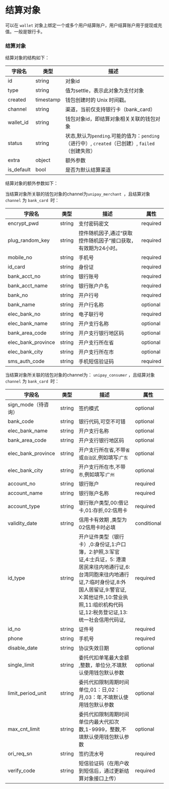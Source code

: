 # 结算对象

可以在 `wallet` 对象上绑定一个或多个用户结算账户，用户结算账户用于提现或充值。一般是银行卡。

### 结算对象

结算对象的结构如下：

| 字段名    | 类型      | 描述                                     |
| --------- | --------- | ---------------------------------------- |
| id        | string    | 对象id                                   |
| type      | string    | 值为settle，表示此对象为支付对象         |
| created   | timestamp | 钱包创建时的 Unix 时间戳。               |
| channel   | string    | 渠道，当前仅支持银行卡（bank_card）      |
| wallet_id | string    | 钱包对象id，即结算对象相关关联的钱包对象 |
| status | string | 状态,默认为`pending`.可能的值为：`pending`（进行中）, `created`（已创建）, `failed`（创建失败） |
| extra     | object    | 额外参数                                 |
| is_default | bool | 是否为默认结算渠道 |

结算对象的额外参数如下：

当结算对象所关联的钱包对象的channel为`unipay_merchant `，且结算对象 `channel` 为 `bank_card `时：

| 字段名       | 类型 | 描述 | 属性 |
| ------------ | ---- | ---- | ---- |
| encrypt_pwd  | string | 支付密码密文 |required  |
| plug_random_key | string | 控件随机因子,通过“获取控件随机因子”接口获取，有效期为24小时。 |required  |
| mobile_no | string | 手机号 | required |
| id_card | string | 身份证 | required |
| bank_acct_no | string | 银行账号 |required  |
| bank_acct_name | string | 银行账户户名 |required  |
| bank_no | string | 开户行号 | required |
| bank_name | string | 开户行名称 | optional |
| elec_bank_no | string | 电子联行号 | required |
| elec_bank_name | string | 开户支行名称 | optional |
| bank_area_code | string | 开户支行银行地区码 | optional |
| elec_bank_province | string | 开户支行所在省 | optional |
| elec_bank_city | string | 开户支行所在市 | optional |
| sms_auth_code | string | 手机短信验证码 |required  |

当结算对象所关联的钱包对象的channel为： `unipay_consumer` ，且结算对象 `channel` 为 `bank_card `时：

| 字段名       | 类型 | 描述 | 属性 |
| ------------ | ---- | ---- | ---- |
| sign_mode（待咨询） | string | 签约模式 | optional |
| bank_code | string | 银行代码,可空不可错 | optional |
| elec_bank_name        |string        |    开户支行名称                                    |   optional            |
| bank_area_code        |  string      |     开户支行银行地区码                                   |    optional           |
| elec_bank_province    |  string      |     开户支行所在省,不带`省`或`自治区`,例如填写:`广东`      |       optional        |
| elec_bank_city        |   string     |      开户支行所在市,不带`市`,例如填写:`广州` |      optional         |
| account_no           | string | 银行账户                               | required      |
| account_name         | string | 银行账户名称                           |      required         |
| account_type         | string | 银行账户类型,00:借记卡,01:存折,02:信用卡    |    required           |
| validity_date        |  string      | 信用卡有效期 ,类型为02信用卡时必填     |     conditional          |
| id_type              |  string      | 开户证件类型（银行卡）,0:身份证,1:户口簿，2:护照,3:军官证,4:士兵证，5: 港澳居民来往内地通行证,6:台湾同胞来往内地通行证,7:临时身份证,8:外国人居留证,9:警官证, X:其他证件,10:营业执照,11:组织机构代码证,12:税务登记证,13:统一社会信用代码证,               |   required            |
| id_no           |   string     | 证件号                                 |    required           |
| phone               |   string     | 手机号                                 |    required           |
| disable_date         |     string   | 协议失效日期                           |     optional          |
| single_limit         |    string    | 委托代扣单笔最大金额 ,整数，单位分,不填默认使用钱包默认参数   |    optional           |
| limit_period_unit     |    string    | 委托代扣限制周期时间单位,01：日,02：月,03：年,不填默认使用钱包默认参数   |   optional            |
| max_cnt_limit         |   string     | 委托代扣限制周期时间单位内最大代扣次数,1-9999，整数,不填默认使用钱包默认参数 |   optional            |
| ori_req_sn |string | 签约流水号 |required |
| verify_code | string| 短信验证码（在用户收到短信后，通过更新结算对象接口上传） | required|

